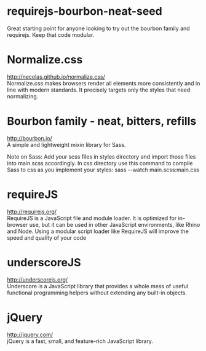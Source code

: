 # requirejs-bourbon-neat-seed
Great starting point for anyone looking to try out the bourbon family and requirejs. Keep that code modular. 

# Normalize.css
http://necolas.github.io/normalize.css/<br>
Normalize.css makes browsers render all elements more consistently and in line with modern standards. It precisely targets only the styles that need normalizing.

# Bourbon family - neat, bitters, refills
http://bourbon.io/<br>
A simple and lightweight mixin library for Sass.

Note on Sass:
Add your scss files in styles directory and import those files into main.scss accordingly.
In css directory use this command to compile Sass to css as you implement your styles:
sass --watch main.scss:main.css

# requireJS
http://requirejs.org/ <br>
RequireJS is a JavaScript file and module loader. It is optimized for in-browser use, but it can be used in other JavaScript environments, like Rhino and Node. Using a modular script loader like RequireJS will improve the speed and quality of your code

# underscoreJS
http://underscorejs.org/ <br>
Underscore is a JavaScript library that provides a whole mess of useful functional programming helpers without extending any built-in objects.

# jQuery
http://jquery.com/ <br>
jQuery is a fast, small, and feature-rich JavaScript library.
